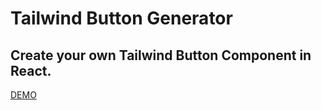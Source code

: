 # Tailwind Button Generator

## Create your own Tailwind Button Component in React.

[DEMO](https://tailwind-button.web.app)
